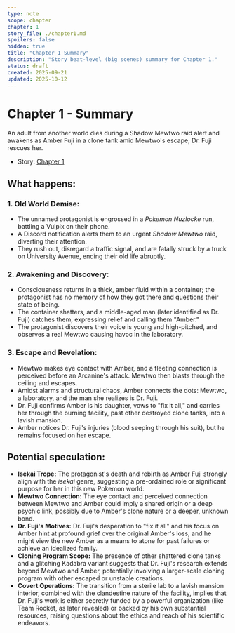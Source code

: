 ```yaml
---
type: note
scope: chapter
chapter: 1
story_file: ./chapter1.md
spoilers: false
hidden: true
title: "Chapter 1 Summary"
description: "Story beat-level (big scenes) summary for Chapter 1."
status: draft
created: 2025-09-21
updated: 2025-10-12
---
```


# Chapter 1 - Summary

An adult from another world dies during a Shadow Mewtwo raid alert and awakens as Amber Fuji in a clone tank amid Mewtwo's escape; Dr. Fuji rescues her.

- Story: [Chapter 1](./chapter1.md)

## What happens:
### 1. Old World Demise:
*   The unnamed protagonist is engrossed in a *Pokemon Nuzlocke* run, battling a Vulpix on their phone.
*   A Discord notification alerts them to an urgent *Shadow Mewtwo* raid, diverting their attention.
*   They rush out, disregard a traffic signal, and are fatally struck by a truck on University Avenue, ending their old life abruptly.

### 2. Awakening and Discovery:
*   Consciousness returns in a thick, amber fluid within a container; the protagonist has no memory of how they got there and questions their state of being.
*   The container shatters, and a middle-aged man (later identified as Dr. Fuji) catches them, expressing relief and calling them "Amber."
*   The protagonist discovers their voice is young and high-pitched, and observes a real Mewtwo causing havoc in the laboratory.

### 3. Escape and Revelation:
*   Mewtwo makes eye contact with Amber, and a fleeting connection is perceived before an Arcanine's attack. Mewtwo then blasts through the ceiling and escapes.
*   Amidst alarms and structural chaos, Amber connects the dots: Mewtwo, a laboratory, and the man she realizes is Dr. Fuji.
*   Dr. Fuji confirms Amber is his daughter, vows to "fix it all," and carries her through the burning facility, past other destroyed clone tanks, into a lavish mansion.
*   Amber notices Dr. Fuji's injuries (blood seeping through his suit), but he remains focused on her escape.

## Potential speculation:
*   **Isekai Trope:** The protagonist's death and rebirth as Amber Fuji strongly align with the *isekai* genre, suggesting a pre-ordained role or significant purpose for her in this new Pokemon world.
*   **Mewtwo Connection:** The eye contact and perceived connection between Mewtwo and Amber could imply a shared origin or a deep psychic link, possibly due to Amber's clone nature or a deeper, unknown bond.
*   **Dr. Fuji's Motives:** Dr. Fuji's desperation to "fix it all" and his focus on Amber hint at profound grief over the original Amber's loss, and he might view the new Amber as a means to atone for past failures or achieve an idealized family.
*   **Cloning Program Scope:** The presence of other shattered clone tanks and a glitching Kadabra variant suggests that Dr. Fuji's research extends beyond Mewtwo and Amber, potentially involving a larger-scale cloning program with other escaped or unstable creations.
*   **Covert Operations:** The transition from a sterile lab to a lavish mansion interior, combined with the clandestine nature of the facility, implies that Dr. Fuji's work is either secretly funded by a powerful organization (like Team Rocket, as later revealed) or backed by his own substantial resources, raising questions about the ethics and reach of his scientific endeavors.


